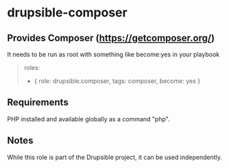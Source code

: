 # drupsible-composer
## Provides Composer (https://getcomposer.org/)

It needs to be run as root with something like become:yes in your playbook

>  roles:
>   - { role: drupsible.composer, tags: composer, become: yes }

## Requirements
PHP installed and available globally as a command "php".

## Notes
While this role is part of the Drupsible project, it can be used independently.

